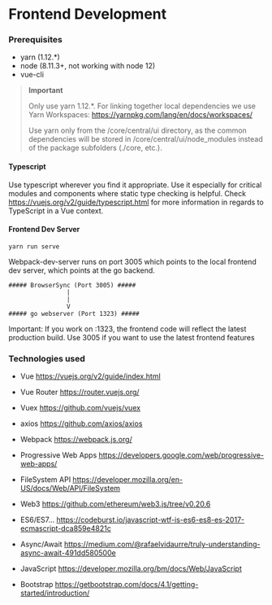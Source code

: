 # Frontend Development

### Prerequisites
+ yarn (1.12.*)
+ node (8.11.3+, not working with node 12)
+ vue-cli

> **Important**
>
>  Only use yarn 1.12.*. For linking together local dependencies we use Yarn Workspaces:
> https://yarnpkg.com/lang/en/docs/workspaces/
>
> Use yarn only from the /core/central/ui directory, as the common dependencies will be stored in
> /core/central/ui/node_modules instead of the package subfolders (./core, etc.).

#### Typescript
Use typescript wherever you find it appropriate. Use it especially for critical
modules and components where static type checking is helpful.
Check https://vuejs.org/v2/guide/typescript.html for more information in regards to TypeScript in a Vue context.

#### Frontend Dev Server
~~~
yarn run serve
~~~
Webpack-dev-server runs on port 3005 which points to the local
frontend dev server, which points at the go backend.

~~~
##### BrowserSync (Port 3005) #####
                |
                |
                V
##### go webserver (Port 1323) #####
~~~

Important: If you work on :1323, the frontend code will reflect
the latest production build. Use 3005 if you want to use the latest frontend features


### Technologies used
- Vue https://vuejs.org/v2/guide/index.html
- Vue Router https://router.vuejs.org/
- Vuex https://github.com/vuejs/vuex
- axios https://github.com/axios/axios

- Webpack https://webpack.js.org/

- Progressive Web Apps https://developers.google.com/web/progressive-web-apps/
- FileSystem API https://developer.mozilla.org/en-US/docs/Web/API/FileSystem
- Web3 https://github.com/ethereum/web3.js/tree/v0.20.6 
- ES6/ES7… https://codeburst.io/javascript-wtf-is-es6-es8-es-2017-ecmascript-dca859e4821c
- Async/Await https://medium.com/@rafaelvidaurre/truly-understanding-async-await-491dd580500e
- JavaScript https://developer.mozilla.org/bm/docs/Web/JavaScript

- Bootstrap https://getbootstrap.com/docs/4.1/getting-started/introduction/
